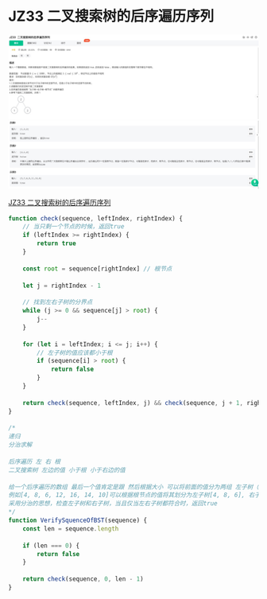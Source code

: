 # JZ33 二叉搜索树的后序遍历序列

![1](./img/JZ33%20二叉搜索树的后序遍历序列%201.jpg)
![2](./img/JZ33%20二叉搜索树的后序遍历序列%202.jpg)

[JZ33 二叉搜索树的后序遍历序列](https://www.nowcoder.com/practice/a861533d45854474ac791d90e447bafd?tpId=13&tqId=23289&ru=/exam/oj/ta&qru=/ta/coding-interviews/question-ranking&sourceUrl=%2Fexam%2Foj%2Fta%3FtpId%3D13)

```js
function check(sequence, leftIndex, rightIndex) {
	// 当只剩一个节点的时候，返回true
	if (leftIndex >= rightIndex) {
		return true
	}

	const root = sequence[rightIndex] // 根节点

	let j = rightIndex - 1

	// 找到左右子树的分界点
	while (j >= 0 && sequence[j] > root) {
		j--
	}

	for (let i = leftIndex; i <= j; i++) {
		// 左子树的值应该都小于根
		if (sequence[i] > root) {
			return false
		}
	}

	return check(sequence, leftIndex, j) && check(sequence, j + 1, rightIndex - 1)
}

/* 
递归
分治求解

后序遍历 左 右 根
二叉搜索树 左边的值 小于根 小于右边的值

给一个后序遍历的数组 最后一个值肯定是跟 然后根据大小 可以将前面的值分为两组 左子树（比根小） 和 右子树（比根大）
例如[4, 8, 6, 12, 16, 14, 10]可以根据根节点的值将其划分为左子树[4, 8, 6], 右子树[12, 16, 14], 根[10], 
采用分治的思想，检查左子树和右子树，当且仅当左右子树都符合时，返回true
*/
function VerifySquenceOfBST(sequence) {
	const len = sequence.length

	if (len === 0) {
		return false
	}

	return check(sequence, 0, len - 1)
}
```

